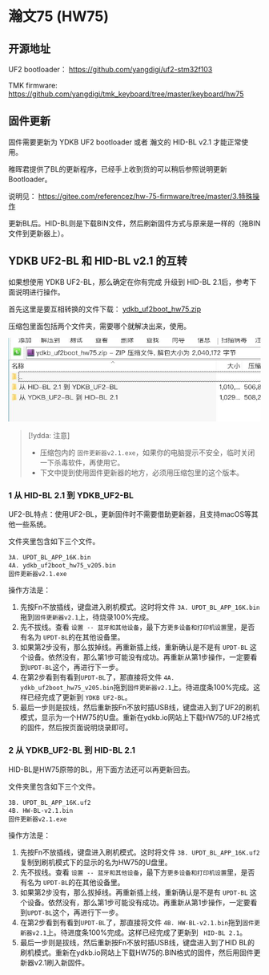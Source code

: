 # 瀚文75 (HW75) 
## 开源地址

UF2 bootloader： https://github.com/yangdigi/uf2-stm32f103

TMK firmware: https://github.com/yangdigi/tmk_keyboard/tree/master/keyboard/hw75

## 固件更新

固件需要更新为 YDKB UF2 bootloader 或者 瀚文的 HID-BL v2.1 才能正常使用。

稚晖君提供了BL的更新程序，已经手上收到货的可以稍后参照说明更新Bootloader。

说明见： https://gitee.com/referencez/hw-75-firmware/tree/master/3.特殊操作

更新BL后。HID-BL则是下载BIN文件，然后刷新固件方式与原来是一样的（拖BIN文件到更新器上）。


## YDKB UF2-BL 和 HID-BL v2.1 的互转

如果想使用 YDKB UF2-BL，那么确定在你有完成 升级到 HID-BL 2.1后，参考下面说明进行操作。

首先这里是要互相转换的文件下载： [ydkb_uf2boot_hw75.zip](keyboards/assets/ydkb_uf2boot_hw75.zip ':ignore')

压缩包里面包括两个文件夹，需要哪个就解决出来，使用。

![|600](assets/hw75-uf2boot-files.jpg)

>  [!ydda: 注意]
> - 压缩包内的 `固件更新器v2.1.exe`，如果你的电脑提示不安全，临时关闭一下杀毒软件，再使用它。
> - 下文中提到使用固件更新器的地方，必须用压缩包里的这个版本。


### 1 从 HID-BL 2.1 到 YDKB_UF2-BL

UF2-BL特点：使用UF2-BL，更新固件时不需要借助更新器，且支持macOS等其他一些系统。

文件夹里包含如下三个文件。
```
3A. UPDT_BL_APP_16K.bin
4A. ydkb_uf2boot_hw75_v205.bin
固件更新器v2.1.exe
```

操作方法是：
1. 先按Fn不放插线，键盘进入刷机模式。这时将文件 `3A. UPDT_BL_APP_16K.bin` 拖到`固件更新器v2.1`上，待烧录100%完成。
2. 先不拔线。查看 `设置 -- 蓝牙和其他设备`，最下方`更多设备和打印机设置`里，是否有名为 `UPDT-BL`的在其他设备里。
3. 如果第2步没有，那么拔掉线。再重新插上线，重新确认是不是有 `UPDT-BL` 这个设备。依然没有，那么第1步可能没有成功。再重新从第1步操作，一定要看到`UPDT-BL`这个，再进行下一步。
4. 在第2步看到有看到`UPDT-BL`了，那直接将文件 `4A. ydkb_uf2boot_hw75_v205.bin`拖到`固件更新器v2.1`上。待进度条100%完成。这样已经完成了更新到 `YDKB UF2-BL`。
5. 最后一步则是拔线，然后重新按Fn不放时插USB线，键盘进入到了UF2的刷机模式，显示为一个HW75的U盘。重新在ydkb.io网站上下载HW75的.UF2格式的固件，然后按页面说明烧录即可。


### 2 从 YDKB_UF2-BL 到 HID-BL 2.1

HID-BL是HW75原带的BL，用下面方法还可以再更新回去。

文件夹里包含如下三个文件。
```
3B. UPDT_BL_APP_16K.uf2
4B. HW-BL-v2.1.bin
固件更新器v2.1.exe
```

操作方法是：
1. 先按Fn不放插线，键盘进入刷机模式。这时将文件 `3B. UPDT_BL_APP_16K.uf2` 复制到刷机模式下的显示的名为HW75的U盘里。
2. 先不拔线。查看 `设置 -- 蓝牙和其他设备`，最下方`更多设备和打印机设置`里，是否有名为 `UPDT-BL`的在其他设备里。
3. 如果第2步没有，那么拔掉线。再重新插上线，重新确认是不是有 `UPDT-BL` 这个设备。依然没有，那么第1步可能没有成功。再重新从第1步操作，一定要看到`UPDT-BL`这个，再进行下一步。
4. 在第2步看到有看到`UPDT-BL`了，那直接将文件 `4B. HW-BL-v2.1.bin`拖到`固件更新器v2.1`上。待进度条100%完成。这样已经完成了更新到 ` HID-BL 2.1`。
5. 最后一步则是拔线，然后重新按Fn不放时插USB线，键盘进入到了HID BL的刷机模式。重新在ydkb.io网站上下载HW75的.BIN格式的固件，然后用固件更新器v2.1刷入新固件。